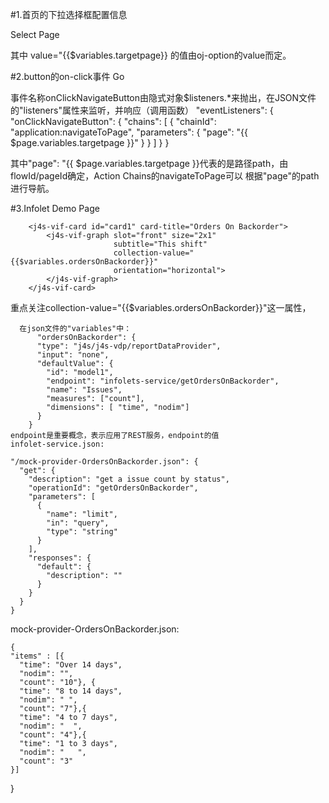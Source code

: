 #1.首页的下拉选择框配置信息

   <label for="selectpage">Select Page</label>
    <oj-select-one id="selectpage" value="{{$variables.targetpage}}">
      <!-- ko foreach: $variables.demoPagesList -->
      <oj-option data-bind="attr: {value:value}"><span data-bind="text: label"></span></oj-option>
      <!-- /ko -->
    </oj-select-one>

   其中 value="{{$variables.targetpage}} 的值由oj-option的value而定。

#2.button的on-click事件
 <oj-button id='navigateButton' on-click='[[$listeners.onClickNavigateButton]]'>Go</oj-button>

 事件名称onClickNavigateButton由隐式对象$listeners.*来抛出，在JSON文件的"listeners"属性来监听，并响应（调用函数）
   "eventListeners": {
    "onClickNavigateButton": {
      "chains": [
        {
          "chainId": "application:navigateToPage",
          "parameters": {
            "page": "{{ $page.variables.targetpage }}"
          }
        }
      ]
    }
  }

   其中"page": "{{ $page.variables.targetpage }}代表的是路径path，由flowId/pageId确定，Action Chains的navigateToPage可以
   根据"page"的path进行导航。

#3.Infolet Demo Page
   		
   	    <j4s-vif-card id="card1" card-title="Orders On Backorder">
			<j4s-vif-graph slot="front" size="2x1"
						   subtitle="This shift" 
						   collection-value="{{$variables.ordersOnBackorder}}"
						   orientation="horizontal">
			</j4s-vif-graph>
		</j4s-vif-card>

  重点关注collection-value="{{$variables.ordersOnBackorder}}"这一属性，

      在json文件的"variables"中：
	      "ordersOnBackorder": {
	      "type": "j4s/j4s-vdp/reportDataProvider",
	      "input": "none",
	      "defaultValue": {
	        "id": "model1",
	        "endpoint": "infolets-service/getOrdersOnBackorder",
	        "name": "Issues",
	        "measures": ["count"],
	        "dimensions": [ "time", "nodim"]
	      }
	    }
    endpoint是重要概念，表示应用了REST服务，endpoint的值
	infolet-service.json:

    "/mock-provider-OrdersOnBackorder.json": {
      "get": {
        "description": "get a issue count by status",
        "operationId": "getOrdersOnBackorder",
        "parameters": [
          {
            "name": "limit",
            "in": "query",
            "type": "string"
          }
        ],
        "responses": {
          "default": {
            "description": ""
          }
        }
      }
    }
    
   mock-provider-OrdersOnBackorder.json:

    {
    "items" : [{ 
      "time": "Over 14 days", 
      "nodim": "", 
      "count": "10"}, {
      "time": "8 to 14 days", 
      "nodim": " ", 
      "count": "7"},{
      "time": "4 to 7 days", 
      "nodim": "  ", 
      "count": "4"},{
      "time": "1 to 3 days", 
      "nodim": "   ", 
      "count": "3"
    }]
}
